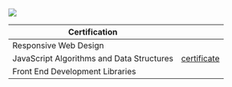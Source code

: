# 

![](https://upload.wikimedia.org/wikipedia/commons/3/39/FreeCodeCamp_logo.png)


|Certification||
|---|---|
|Responsive Web Design||
|JavaScript Algorithms and Data Structures|[certificate](https://freecodecamp.org/certification/cfrayne/javascript-algorithms-and-data-structures)|
|Front End Development Libraries||


